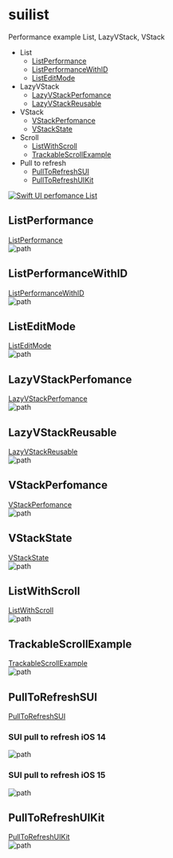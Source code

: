 # suilist
Performance example List, LazyVStack, VStack
* List
    * [ListPerformance](##ListPerformance)
    * [ListPerformanceWithID](#ListPerformanceWithID)
    * [ListEditMode](#ListEditMode)
* LazyVStack
    * [LazyVStackPerfomance](#LazyVStackPerfomance)
    * [LazyVStackReusable](#LazyVStackReusable)
* VStack
    * [VStackPerfomance](#VStackPerfomance)
    * [VStackState](#VStackState)
* Scroll
    * [ListWithScroll](#ListWithScroll)
    * [TrackableScrollExample](#TrackableScrollExample)
* Pull to refresh
    * [PullToRefreshSUI](#PullToRefreshSUI)
    * [PullToRefreshUIKit](#PullToRefreshUIKit)

[![Swift UI perfomance List](https://img.youtube.com/vi/kqqGL1pmZzM/0.jpg)](https://www.youtube.com/watch?v=kqqGL1pmZzM "Swift UI perfomance List")

## ListPerformance 
[ListPerformance](suilist/List/ListPerformance.swift)  
![path](gifs/ListPerformance.gif)

## ListPerformanceWithID 
[ListPerformanceWithID](suilist/List/ListPerformanceWithID.swift)  
![path](gifs/ListPerformanceWithID.gif)

## ListEditMode 
[ListEditMode](suilist/List/ListEditMode.swift)  
![path](gifs/ListEditMode.gif)

## LazyVStackPerfomance 
[LazyVStackPerfomance](suilist/LazyVStack/LazyVStackPerfomance.swift)  
![path](gifs/LazyVStackPerfomance.gif)

## LazyVStackReusable 
[LazyVStackReusable](suilist/LazyVStack/LazyVStackReusable.swift)  
![path](gifs/LazyVStackReusable.gif)

## VStackPerfomance 
[VStackPerfomance](suilist/VStack/VStackPerfomance.swift)  
![path](gifs/VStackPerfomance.gif)

## VStackState 
[VStackState](suilist/VStack/VStackState.swift)  
![path](gifs/VStackState.gif)

## ListWithScroll 
[ListWithScroll](suilist/Scroll/ListWithScroll.swift)  
![path](gifs/ListWithScroll.gif)

## TrackableScrollExample 
[TrackableScrollExample](suilist/Scroll/TrackableScrollExample.swift)  
![path](gifs/TrackableScrollExample.gif)

## PullToRefreshSUI 
[PullToRefreshSUI](suilist/PullToRefresh/SUI/PullToRefreshSUI.swift)  
### SUI pull to refresh iOS 14
![path](gifs/RefreshSUIView14iOS.gif)
### SUI pull to refresh iOS 15
![path](gifs/RefreshSUIView15iOS.gif)

## PullToRefreshUIKit 
[PullToRefreshUIKit](suilist/PullToRefresh/Introspect/PullToRefreshUIKit.swift)  
![path](gifs/RefreshUIKit.gif)
